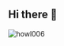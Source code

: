 ## Hi there 👋

<!--
**f-s-97/f-s-97** is a ✨ _special_ ✨ repository because its `README.md` (this file) appears on your GitHub profile.

Here are some ideas to get you started:

- 🔭 I’m currently working on ...
- 🌱 I’m currently learning ...
- 👯 I’m looking to collaborate on ...
- 🤔 I’m looking for help with ...
- 💬 Ask me about ...
- 📫 How to reach me: ...
- 😄 Pronouns: ...
- ⚡ Fun fact: ...
-->
![howl006](https://user-images.githubusercontent.com/119168974/205638826-99c8241a-357c-4246-96b9-540768eccc5b.jpg)

